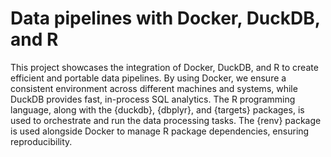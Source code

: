 # Data pipelines with Docker, DuckDB, and R

This project showcases the integration of Docker, DuckDB, and R to create efficient and portable data pipelines. By using Docker, we ensure a consistent environment across different machines and systems, while DuckDB provides fast, in-process SQL analytics. The R programming language, along with the {duckdb}, {dbplyr}, and {targets} packages, is used to orchestrate and run the data processing tasks. The {renv} package is used alongside Docker to manage R package dependencies, ensuring reproducibility. 